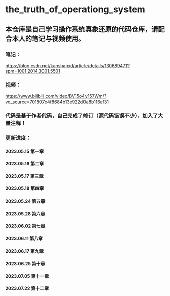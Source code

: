 # the_truth_of_operationg_system

## 本仓库是自己学习操作系统真象还原的代码仓库，请配合本人的笔记与视频使用。

### 笔记：

https://blog.csdn.net/kanshanxd/article/details/130689471?spm=1001.2014.3001.5501

### 视频：

https://www.bilibili.com/video/BV15o4y157Wm/?vd_source=701807c4f8684b13e922d0a8b116af31

### 代码是基于作者代码，自己完成了修订（源代码错误不少），加入了大量注释！

### 更新进度：

#### 2023.05.15 第一章

#### 2023.05.16 第二章

#### 2023.05.17 第三章

#### 2023.05.18 第四章

#### 2023.05.24 第五章

#### 2023.05.28 第六章

#### 2023.06.02 第七章

#### 2023.06.11 第八章

#### 2023.06.17 第九章

#### 2023.06.25 第十章

#### 2023.07.05 第十一章

#### 2023.07.22 第十二章
